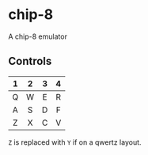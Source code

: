 # chip-8
A chip-8 emulator

## Controls
| 1 | 2 | 3 | 4 |
| :-: | :-: | :-: | :-: |
| Q | W | E | R |
| A | S | D | F |
| Z | X | C | V |

`Z` is replaced with `Y` if on a qwertz layout.

